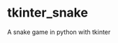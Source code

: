 # tkinter_snake

<!--
#groups
Games

#languages
Python

#frames and libs

-->

A snake game in python with tkinter
